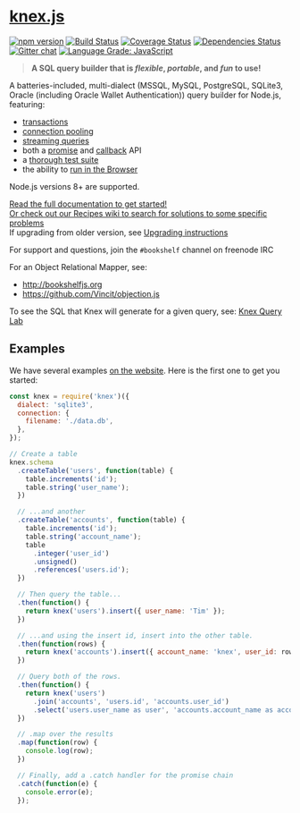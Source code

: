 # [knex.js](http://knexjs.org)

[![npm version](http://img.shields.io/npm/v/knex.svg)](https://npmjs.org/package/knex)
[![Build Status](https://travis-ci.org/tgriesser/knex.svg?branch=master)](https://travis-ci.org/tgriesser/knex)
[![Coverage Status](https://coveralls.io/repos/tgriesser/knex/badge.svg?branch=master)](https://coveralls.io/r/tgriesser/knex?branch=master)
[![Dependencies Status](https://david-dm.org/tgriesser/knex.svg)](https://david-dm.org/tgriesser/knex)
[![Gitter chat](https://badges.gitter.im/tgriesser/knex.svg)](https://gitter.im/tgriesser/knex)
[![Language Grade: JavaScript](https://img.shields.io/lgtm/grade/javascript/g/tgriesser/knex.svg?logo=lgtm&logoWidth=18)](https://lgtm.com/projects/g/tgriesser/knex/context:javascript)

> **A SQL query builder that is _flexible_, _portable_, and _fun_ to use!**

A batteries-included, multi-dialect (MSSQL, MySQL, PostgreSQL, SQLite3, Oracle (including Oracle Wallet Authentication)) query builder for
Node.js, featuring:

- [transactions](http://knexjs.org/#Transactions)
- [connection pooling](http://knexjs.org/#Installation-pooling)
- [streaming queries](http://knexjs.org/#Interfaces-Streams)
- both a [promise](http://knexjs.org/#Interfaces-Promises) and [callback](http://knexjs.org/#Interfaces-Callbacks) API
- a [thorough test suite](https://travis-ci.org/tgriesser/knex)
- the ability to [run in the Browser](http://knexjs.org/#Installation-browser)

Node.js versions 8+ are supported.

[Read the full documentation to get started!](http://knexjs.org)  
[Or check out our Recipes wiki to search for solutions to some specific problems](https://github.com/tgriesser/knex/wiki/Recipes)  
If upgrading from older version, see [Upgrading instructions](https://github.com/tgriesser/knex/blob/master/UPGRADING.md)

For support and questions, join the `#bookshelf` channel on freenode IRC

For an Object Relational Mapper, see:

- http://bookshelfjs.org
- https://github.com/Vincit/objection.js

To see the SQL that Knex will generate for a given query, see: [Knex Query Lab](http://michaelavila.com/knex-querylab/)

## Examples

We have several examples [on the website](http://knexjs.org). Here is the first one to get you started:

```js
const knex = require('knex')({
  dialect: 'sqlite3',
  connection: {
    filename: './data.db',
  },
});

// Create a table
knex.schema
  .createTable('users', function(table) {
    table.increments('id');
    table.string('user_name');
  })

  // ...and another
  .createTable('accounts', function(table) {
    table.increments('id');
    table.string('account_name');
    table
      .integer('user_id')
      .unsigned()
      .references('users.id');
  })

  // Then query the table...
  .then(function() {
    return knex('users').insert({ user_name: 'Tim' });
  })

  // ...and using the insert id, insert into the other table.
  .then(function(rows) {
    return knex('accounts').insert({ account_name: 'knex', user_id: rows[0] });
  })

  // Query both of the rows.
  .then(function() {
    return knex('users')
      .join('accounts', 'users.id', 'accounts.user_id')
      .select('users.user_name as user', 'accounts.account_name as account');
  })

  // .map over the results
  .map(function(row) {
    console.log(row);
  })

  // Finally, add a .catch handler for the promise chain
  .catch(function(e) {
    console.error(e);
  });
```
